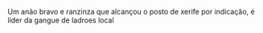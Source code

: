 Um anão bravo e ranzinza que alcançou o posto de xerife por indicação, é líder da gangue de ladroes local